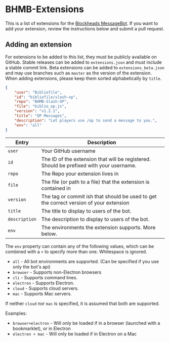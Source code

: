 # BHMB-Extensions

This is a list of extensions for the [Blockheads MessageBot](https://github.com/Bibliofile/Blockheads-MessageBot). If you want to add your extension, review the instructions below and submit a pull request.

## Adding an extension

For extensions to be added to this list, they must be publicly available on GitHub. Stable releases can be added to `extensions.json` and must include a stable commit link. Beta extensions can be added to `extensions_beta.json` and may use branches such as `master` as the version of the extension. When adding extensions, please keep them sorted alphabetically by `title`.

```json
{
    "user": "Bibliofile",
    "id": "bibliofile/slash-op",
    "repo": "BHMB-Slash-OP",
    "file": "biblio_op.js",
    "version": "v1.2.1",
    "title": "OP Messages",
    "description": "Let players use /op to send a message to you.",
    "env": "all"
}
```

| Entry | Description |
| --- | --- |
| `user` | Your GitHub username |
| `id` | The ID of the extension that will be registered. Should be prefixed with your username. |
| `repo` | The Repo your extension lives in |
| `file` | The file (or path to a file) that the extension is contained in |
| `version` | The tag or commit ish that should be used to get the correct version of your extension |
| `title` | The title to display to users of the bot. |
| `description` | The description to display to users of the bot. |
| `env` | The environments the extension supports. More below. |

The `env` property can contain any of the following values, which can be combined with a `+` to specify more than one. Whitespace is ignored.

- `all` - All bot environments are supported. (Can be specified if you use only the bot's api)
- `browser` - Supports non-Electron browsers
- `cli` - Supports command lines.
- `electron` - Supports Electron.
- `cloud` - Supports cloud servers.
- `mac` - Supports Mac servers.

If neither `cloud` nor `mac` is specified, it is assumed that both are supported.

Examples:
- `browser+electron` - Will only be loaded if in a browser (launched with a bookmarklet), or in Electron
- `electron + mac` - Will only be loaded if in Electron on a Mac
